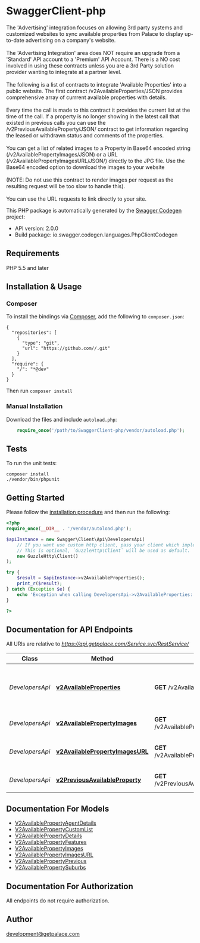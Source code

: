 # SwaggerClient-php
The 'Advertising' integration focuses on allowing 3rd party systems and customized websites to sync available properties from Palace to display up-to-date advertising on a company's website.<BR><BR>The 'Advertising Integration' area does NOT require an upgrade from a 'Standard' API account to a 'Premium' API Account. There is a NO cost involved in using these contracts unless you are a 3rd Party solution provider wanting to integrate at a partner level.<BR><BR>The following is a list of contracts to integrate 'Available Properties' into a public website.  The first contract /v2AvailableProperties/JSON provides comprehensive array of currrent available properties with details.<BR><BR>  Every time the call is made to this contract it provides the current list at the time of the call.  If a property is no longer showing in the latest call that existed in previous calls you can use the /v2PreviousAvailableProperty/JSON/ contract to get information regarding the leased or withdrawn status and comments of the properties.<BR><BR> You can get a list of related images to a Property in Base64 encoded string (/v2AvailablePropertyImages/JSON) or a URL (/v2AvailablePropertyImagesURL/JSON/) directly to the JPG file.  Use the Base64 encoded option to download the images to your website<BR><BR> (NOTE: Do not use this contract to render images per request as the resulting request will be too slow to handle this).<BR><BR>  You can use the URL requests to link directly to your site.

This PHP package is automatically generated by the [Swagger Codegen](https://github.com/swagger-api/swagger-codegen) project:

- API version: 2.0.0
- Build package: io.swagger.codegen.languages.PhpClientCodegen

## Requirements

PHP 5.5 and later

## Installation & Usage
### Composer

To install the bindings via [Composer](http://getcomposer.org/), add the following to `composer.json`:

```
{
  "repositories": [
    {
      "type": "git",
      "url": "https://github.com//.git"
    }
  ],
  "require": {
    "/": "*@dev"
  }
}
```

Then run `composer install`

### Manual Installation

Download the files and include `autoload.php`:

```php
    require_once('/path/to/SwaggerClient-php/vendor/autoload.php');
```

## Tests

To run the unit tests:

```
composer install
./vendor/bin/phpunit
```

## Getting Started

Please follow the [installation procedure](#installation--usage) and then run the following:

```php
<?php
require_once(__DIR__ . '/vendor/autoload.php');

$apiInstance = new Swagger\Client\Api\DevelopersApi(
    // If you want use custom http client, pass your client which implements `GuzzleHttp\ClientInterface`.
    // This is optional, `GuzzleHttp\Client` will be used as default.
    new GuzzleHttp\Client()
);

try {
    $result = $apiInstance->v2AvailableProperties();
    print_r($result);
} catch (Exception $e) {
    echo 'Exception when calling DevelopersApi->v2AvailableProperties: ', $e->getMessage(), PHP_EOL;
}

?>
```

## Documentation for API Endpoints

All URIs are relative to *https://api.getpalace.com/Service.svc/RestService/*

Class | Method | HTTP request | Description
------------ | ------------- | ------------- | -------------
*DevelopersApi* | [**v2AvailableProperties**](docs/Api/DevelopersApi.md#v2availableproperties) | **GET** /v2AvailableProperties/JSON | All current available properties with detailed data
*DevelopersApi* | [**v2AvailablePropertyImages**](docs/Api/DevelopersApi.md#v2availablepropertyimages) | **GET** /v2AvailablePropertyImages/JSON/{PropertyCode} | Array of images and meta data
*DevelopersApi* | [**v2AvailablePropertyImagesURL**](docs/Api/DevelopersApi.md#v2availablepropertyimagesurl) | **GET** /v2AvailablePropertyImagesURL/JSON/{PropertyCode} | Array of image URL&#39;s and meta data
*DevelopersApi* | [**v2PreviousAvailableProperty**](docs/Api/DevelopersApi.md#v2previousavailableproperty) | **GET** /v2PreviousAvailableProperty/JSON/{PropertyCode} | Withdrawn or leased details


## Documentation For Models

 - [V2AvailablePropertyAgentDetails](docs/Model/V2AvailablePropertyAgentDetails.md)
 - [V2AvailablePropertyCustomList](docs/Model/V2AvailablePropertyCustomList.md)
 - [V2AvailablePropertyDetails](docs/Model/V2AvailablePropertyDetails.md)
 - [V2AvailablePropertyFeatures](docs/Model/V2AvailablePropertyFeatures.md)
 - [V2AvailablePropertyImages](docs/Model/V2AvailablePropertyImages.md)
 - [V2AvailablePropertyImagesURL](docs/Model/V2AvailablePropertyImagesURL.md)
 - [V2AvailablePropertyPrevious](docs/Model/V2AvailablePropertyPrevious.md)
 - [V2AvailablePropertySuburbs](docs/Model/V2AvailablePropertySuburbs.md)


## Documentation For Authorization

 All endpoints do not require authorization.


## Author

development@getpalace.com


